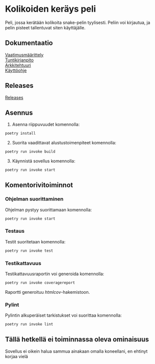 # Kolikoiden keräys peli
Peli, jossa kerätään kolikoita snake-pelin tyylisesti. Peliin voi kirjautua, ja pelin pisteet tallentuvat siten käyttäjälle.

## Dokumentaatio  
[Vaatimusmäärittely](dokumentaatio/vaatimusmaarittely.md)  
[Tuntikirjanpito](dokumentaatio/tuntikirjanpito.md)  
[Arkkitehtuuri](dokumentaatio/arkkitehtuuri.md)  
[Käyttöohje](dokumentaatio/kayttoohje.md)

## Releases
[Releases](https://github.com/Sippee/ot-harjoitustyo/releases)

## Asennus

1. Asenna riippuvuudet komennolla:

```bash
poetry install
```

2. Suorita vaadittavat alustustoimenpiteet komennolla:

```bash
poetry run invoke build
```

3. Käynnistä sovellus komennolla:

```bash
poetry run invoke start
```

## Komentorivitoiminnot

### Ohjelman suorittaminen

Ohjelman pystyy suorittamaan komennolla:

```bash
poetry run invoke start
```

### Testaus

Testit suoritetaan komennolla:

```bash
poetry run invoke test
```

### Testikattavuus

Testikattavuusraportin voi generoida komennolla:

```bash
poetry run invoke coveragereport
```

Raportti generoituu _htmlcov_-hakemistoon.

### Pylint

Pylintin alkuperäiset tarkistukset voi suorittaa komennolla:

```bash
poetry run invoke lint
```

## Tällä hetkellä ei toiminnassa oleva ominaisuus
Sovellus ei oikein halua sammua ainakaan omalla koneellani, en ehtinyt korjaa vielä
